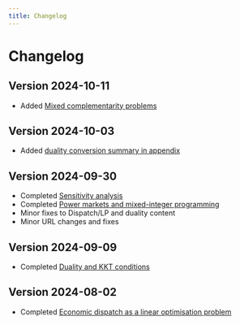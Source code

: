 ```yaml
---
title: Changelog
---
```


# Changelog

## Version 2024-10-11

* Added [Mixed complementarity problems](advanced/mixed-complementarity.md)

## Version 2024-10-03

* Added [duality conversion summary in appendix](appendix/duality-conversion.md)

## Version 2024-09-30

* Completed [Sensitivity analysis](basics/sensitivity-analysis.md)
* Completed [Power markets and mixed-integer programming](basics/markets-milp.md)
* Minor fixes to Dispatch/LP and duality content
* Minor URL changes and fixes

## Version 2024-09-09

* Completed [Duality and KKT conditions](basics/duality-kkts.md)

## Version 2024-08-02

* Completed [Economic dispatch as a linear optimisation problem](basics/dispatch-lp.md)
